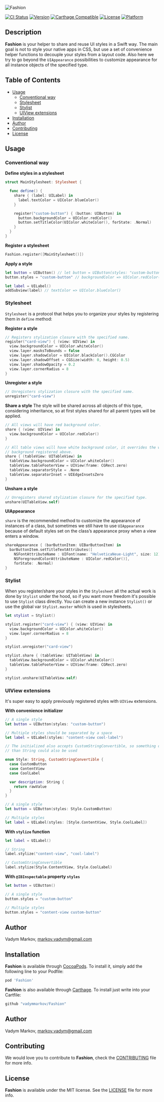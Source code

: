 ![Fashion](https://github.com/vadymmarkov/Fashion/blob/master/Resources/FashionPresentation.png)

[![CI Status](http://img.shields.io/travis/vadymmarkov/Fashion.svg?style=flat)](https://travis-ci.org/vadymmarkov/Fashion)
[![Version](https://img.shields.io/cocoapods/v/Fashion.svg?style=flat)](http://cocoadocs.org/docsets/Fashion)
[![Carthage Compatible](https://img.shields.io/badge/Carthage-compatible-4BC51D.svg?style=flat)](https://github.com/Carthage/Carthage)
[![License](https://img.shields.io/cocoapods/l/Fashion.svg?style=flat)](http://cocoadocs.org/docsets/Fashion)
[![Platform](https://img.shields.io/cocoapods/p/Fashion.svg?style=flat)](http://cocoadocs.org/docsets/Fashion)

## Description

**Fashion** is your helper to share and reuse UI styles in a Swift way. The
main goal is not to style your native apps in CSS, but use a set of convenience
helper functions to decouple your styles from a layout code. Also here we try to
go beyond the `UIAppearance` possibilities to customize appearance for all
instance objects of the specified type.

## Table of Contents

* [Usage](#usage)
  * [Conventional way](#conventional-way)
  * [Stylesheet](#stylesheet)
  * [Stylist](#stylist)
  * [UIView extensions](#uiview-extensions)
* [Installation](#installation)
* [Author](#author)
* [Contributing](#contributing)
* [License](#license)

## Usage

### Conventional way

**Define styles in a stylesheet**

```swift
struct MainStylesheet: Stylesheet {

  func define() {
    share { (label: UILabel) in
      label.textColor = UIColor.blueColor()
    }

    register("custom-button") { (button: UIButton) in
      button.backgroundColor = UIColor.redColor()
      button.setTitleColor(UIColor.whiteColor(), forState: .Normal)
    }
  }
}
```

**Register a stylesheet**
```swift
Fashion.register([MainStylesheet()])
```

**Apply a style**

```swift
let button = UIButton() // let button = UIButton(styles: "custom-button")
button.styles = "custom-button" // backgroundColor => UIColor.redColor()

let label = UILabel()
addSubview(label) // textColor => UIColor.blueColor()
```

### Stylesheet

`Stylesheet` is a protocol that helps you to organize your styles by registering
them in `define` method:

**Register a style**

```swift
// Registers stylization closure with the specified name.
register("card-view") { (view: UIView) in
  view.backgroundColor = UIColor.whiteColor()
  view.layer.masksToBounds = false
  view.layer.shadowColor = UIColor.blackColor().CGColor
  view.layer.shadowOffset = CGSize(width: 0, height: 0.5)
  view.layer.shadowOpacity = 0.2
  view.layer.cornerRadius = 8
}
```

**Unregister a style**

```swift
// Unregisters stylization closure with the specified name.
unregister("card-view")
```

**Share a style**
The style will be shared across all objects of this type, considering
inheritance, so at first styles shared for all parent types will be applied.

```swift
// All views will have red background color.
share { (view: UIView) in
  view.backgroundColor = UIColor.redColor()
}

// All table views will have white background color, it overrides the white
// background registered above.
share { (tableView: UITableView) in
  tableView.backgroundColor = UIColor.whiteColor()
  tableView.tableFooterView = UIView(frame: CGRect.zero)
  tableView.separatorStyle = .None
  tableView.separatorInset = UIEdgeInsetsZero
}
```

**Unshare a style**

```swift
// Unregisters shared stylization closure for the specified type.
unshare(UITableView.self)
```

**UIAppearance**

`share` is the recommended method to customize the appearance of instances of a
class, but sometimes we still have to use `UIAppearance` because of
default styles set on the class’s appearance proxy when a view enters a window.

```swift
shareAppearance { (barButtonItem: UIBarButtonItem) in
  barButtonItem.setTitleTextAttributes([
    NSFontAttributeName : UIFont(name: "HelveticaNeue-Light", size: 12)!,
    NSForegroundColorAttributeName : UIColor.redColor()],
    forState: .Normal)
}
```

### Stylist

When you register/share your styles in the `Stylesheet` all the actual work is
done by `Stylist` under the hood, so if you want more freedom it's possible
to use `Stylist` class directly. You can create a new instance `Stylist()` or
use the global var `Stylist.master` which is used in stylesheets.

```swift
let stylist = Stylist()

stylist.register("card-view") { (view: UIView) in
  view.backgroundColor = UIColor.whiteColor()
  view.layer.cornerRadius = 8
}

stylist.unregister("card-view")

stylist.share { (tableView: UITableView) in
  tableView.backgroundColor = UIColor.whiteColor()
  tableView.tableFooterView = UIView(frame: CGRect.zero)
}

stylist.unshare(UITableView.self)
```

### UIView extensions

It's super easy to apply previously registered styles with `UIView` extensions.

**With convenience initializer**
```swift
// A single style
let button = UIButton(styles: "custom-button")

// Multiple styles should be separated by a space
let label = UILabel(styles: "content-view cool-label")
```

```swift
// The initialized also accepts CustomStringConvertible, so something other
// than String could also be used

enum Style: String, CustomStringConvertible {
  case CustomButton
  case ContentView
  case CoolLabel

  var description: String {
    return rawValue
  }
}

// A single style
let button = UIButton(styles: Style.CustomButton)

// Multiple styles
let label = UILabel(styles: [Style.ContentView, Style.CoolLabel])
```

**With `stylize` function**
```swift
let label = UILabel()

// String
label.stylize("content-view", "cool-label")

// CustomStringConvertible
label.stylize(Style.ContentView, Style.CoolLabel)
```

**With `@IBInspectable` property `styles`**
```swift
let button = UIButton()

// A single style
button.styles = "custom-button"

// Multiple styles
button.styles = "content-view custom-button"
```

## Author

Vadym Markov, markov.vadym@gmail.com

## Installation

**Fashion** is available through [CocoaPods](http://cocoapods.org). To install
it, simply add the following line to your Podfile:

```ruby
pod 'Fashion'
```

**Fashion** is also available through [Carthage](https://github.com/Carthage/Carthage).
To install just write into your Cartfile:

```ruby
github "vadymmarkov/Fashion"
```

## Author

Vadym Markov, markov.vadym@gmail.com

## Contributing

We would love you to contribute to **Fashion**, check the [CONTRIBUTING](https://github.com/vadymmarkov/Fashion/blob/master/CONTRIBUTING.md) file for more info.

## License

**Fashion** is available under the MIT license. See the [LICENSE](https://github.com/vadymmarkov/Fashion/blob/master/LICENSE.md) file for more info.
